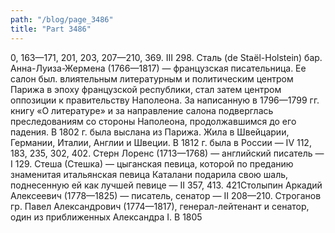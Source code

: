 ```yaml
---
path: "/blog/page_3486"
title: "Part 3486"
---
```


0, 163—171, 201, 203, 207—210, 369. III 298.
Сталь (de Staël-Holstein) бар. Анна-Луиза-Жермена (1766—1817) — французская писательница. Ее салон был. влиятельным литературным и политическим центром Парижа в эпоху французской республики, стал затем центром оппозиции к правительству Наполеона. За написанную в 1796—1799 гг. книгу «О литературе» и за направление салона подверглась преследованиям со стороны Наполеона, продолжавшимся до его падения. В 1802 г. была выслана из Парижа. Жила в Швейцарии, Германии, Италии, Англии и Швеции. В 1812 г. была в России — IV 112, 183, 235, 302, 402.
Стерн Лоренс (1713—1768) — английский писатель — I 129.
Стеша (Стешка) — цыганская певица, которой по преданию знаменитая итальянская певица Каталани подарила свою шаль, поднесенную ей как лучшей певице — II 357, 413.
421Столыпин Аркадий Алексеевич (1778—1825) — писатель, сенатор — II 208—210.
Строганов гр. Павел Александрович (1774—1817), генерал-лейтенант и сенатор, один из приближенных Александра I. В 1805
